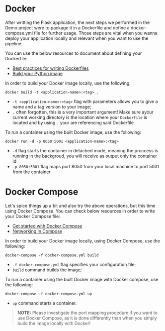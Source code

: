 # Docker

After writting the Flask application, the next steps we performed in the Demo project were to package it in a Dockerfile and define a docker-compose.yml file for further usage. Those steps are vital when you wanna deploy your application locally and relevant when you want to use the pipeline.

You can use the below resources to document about defining your Dockerfile:
- [Best practices for writing Dockerfiles](https://docs.docker.com/develop/develop-images/dockerfile_best-practices/)
- [Build your Python image](https://docs.docker.com/language/python/build-images/)

In order to build your Docker image locally, use the following:

`docker build -t <application-name>:<tag> .`

- `-t <application-name>:<tag>` flag with parameters allows you to give a name and a tag version to your image;
- `.` often forgotten, this is a very important argument! Make sure ayour current working directory is the location where your `Dockerfile` is located and by using `.` your are referencing said Dockerfile

To run a container using the built Docker image, use the following:

`docker run -d -p 8050:5001 <application-name>:<tag>`

- `-d` flag starts the container in detached mode, meaning the proccess is running in the backgroud, you will receive as output only the container id
- `-p 8050:5001` flag maps port 8050 from your local machine to port 5001 from the container


# Docker Compose

Let's spice things up a bit and also try the above operations, but this time using Docker Compose.
You can check below resources in order to write your Docker Compose file:
- [Get started with Docker Compose](https://docs.docker.com/compose/gettingstarted/)
- [Networking in Compose](https://docs.docker.com/compose/networking/)

In order to build your Docker image locally, using Docker Compose, use the following:

`docker-compose -f docker-compose.yml build`

- `-f docker-compose.yml` flag specifies your configuration file;
- `build` command builds the image;

To run a container using the built Docker image with Docker compose, use the following:

`docker-compose -f docker-compose.yml up`

- `up` command starts a container.

> **NOTE:** Please investigate the port mapping procedure if you want to use Docker Compose, as it is done differently than when you simply build the image locally with Docker!